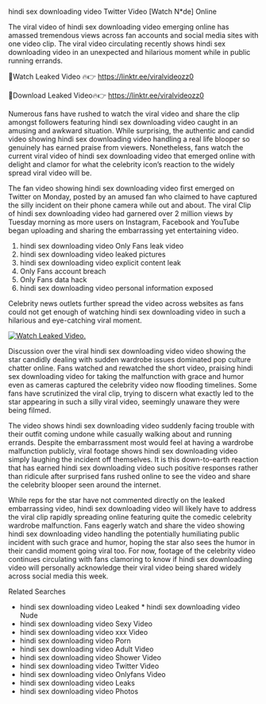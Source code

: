 ﻿hindi sex downloading video Twitter Video [Watch N*de] Online

The viral video of ﻿hindi sex downloading video emerging online has amassed tremendous views across fan accounts and social media sites with one video clip. The viral video circulating recently shows ﻿hindi sex downloading video in an unexpected and hilarious moment while in public running errands. 

🔴Watch Leaked Video 🔥👉  https://linktr.ee/viralvideozz0 

🔴Download Leaked Video🔥👉  https://linktr.ee/viralvideozz0 

Numerous fans have rushed to watch the viral video and share the clip amongst followers featuring ﻿hindi sex downloading video caught in an amusing and awkward situation. While surprising, the authentic and candid video showing ﻿hindi sex downloading video handling a real life blooper so genuinely has earned praise from viewers. Nonetheless, fans watch the current viral video of ﻿hindi sex downloading video that emerged online with delight and clamor for what the celebrity icon’s reaction to the widely spread viral video will be.

The fan video showing ﻿hindi sex downloading video first emerged on Twitter on Monday, posted by an amused fan who claimed to have captured the silly incident on their phone camera while out and about. The viral Clip of ﻿hindi sex downloading video had garnered over 2 million views by Tuesday morning as more users on Instagram, Facebook and YouTube began uploading and sharing the embarrassing yet entertaining video. 

1. ﻿hindi sex downloading video Only Fans leak video
2. ﻿hindi sex downloading video leaked pictures
3. ﻿hindi sex downloading video explicit content leak
4. Only Fans account breach
5. Only Fans data hack
6. ﻿hindi sex downloading video personal information exposed

Celebrity news outlets further spread the video across websites as fans could not get enough of watching ﻿hindi sex downloading video in such a hilarious and eye-catching viral moment. 

[![Watch Leaked Video.](https://miro.medium.com/v2/resize:fit:828/format:webp/1*cilzJN44JGOrTw9NJCrNHA.gif "Watch Leaked Video")](https://linktr.ee/viralvideozz0)

Discussion over the viral ﻿hindi sex downloading video video showing the star candidly dealing with sudden wardrobe issues dominated pop culture chatter online. Fans watched and rewatched the short video, praising ﻿hindi sex downloading video for taking the malfunction with grace and humor even as cameras captured the celebrity video now flooding timelines. Some fans have scrutinized the viral clip, trying to discern what exactly led to the star appearing in such a silly viral video, seemingly unaware they were being filmed.

The video shows ﻿hindi sex downloading video suddenly facing trouble with their outfit coming undone while casually walking about and running errands. Despite the embarrassment most would feel at having a wardrobe malfunction publicly, viral footage shows ﻿hindi sex downloading video simply laughing the incident off themselves. It is this down-to-earth reaction that has earned ﻿hindi sex downloading video such positive responses rather than ridicule after surprised fans rushed online to see the video and share the celebrity blooper seen around the internet.  

While reps for the star have not commented directly on the leaked embarrassing video, ﻿hindi sex downloading video will likely have to address the viral clip rapidly spreading online featuring quite the comedic celebrity wardrobe malfunction. Fans eagerly watch and share the video showing ﻿hindi sex downloading video handling the potentially humiliating public incident with such grace and humor, hoping the star also sees the humor in their candid moment going viral too. For now, footage of the celebrity video continues circulating with fans clamoring to know if ﻿hindi sex downloading video will personally acknowledge their viral video being shared widely across social media this week.

Related Searches
* ﻿hindi sex downloading video Leaked
﻿* hindi sex downloading video Nude
* ﻿hindi sex downloading video Sexy Video
* ﻿hindi sex downloading video xxx Video
* ﻿hindi sex downloading video Porn
* ﻿hindi sex downloading video Adult Video
* ﻿hindi sex downloading video Shower Video
* ﻿hindi sex downloading video Twitter Video
* ﻿hindi sex downloading video Onlyfans Video
* ﻿hindi sex downloading video Leaks
* ﻿hindi sex downloading video Photos